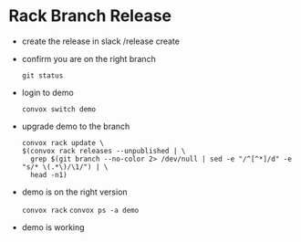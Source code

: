 # Rack Branch Release

- create the release in slack
  /release create <branch-name>

- confirm you are on the right branch

  `git status`

- login to demo

  `convox switch demo`

- upgrade demo to the branch

  ```
  convox rack update \
  $(convox rack releases --unpublished | \
    grep $(git branch --no-color 2> /dev/null | sed -e "/^[^*]/d" -e "s/* \(.*\)/\1/") | \
    head -n1)
  ```

- demo is on the right version

  `convox rack`
  `convox ps -a demo`

- demo is working
